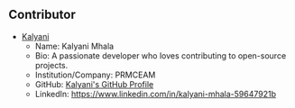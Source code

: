 ## Contributor

- [Kalyani](https://github.com/kalyani2003)
  - Name: Kalyani Mhala
  - Bio: A passionate developer who loves contributing to open-source projects.
  - Institution/Company: PRMCEAM
  - GitHub: [Kalyani's GitHub Profile](https://github.com/kalyani2003)
  - LinkedIn: https://www.linkedin.com/in/kalyani-mhala-59647921b 
